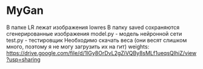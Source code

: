 # MyGan
В папке LR лежат изображения lowres
В папку saved сохраняются сгенерированные изображения
model.py - модель нейронной сети
test.py - тестировщик 
Необходимо скачать веса (они весят слишком много, поэтому я не могу загрузить их на гит)
weights: https://drive.google.com/file/d/1lGy8OrDvL2gZiVQBy8sMLf1ueqsQIhiZ/view?usp=sharing
